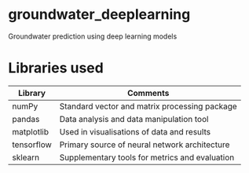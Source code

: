 # groundwater_deeplearning
Groundwater prediction using deep learning models

# Libraries used

Library  | Comments
------------- | -------------
numPy | Standard vector and matrix processing package 
pandas | Data analysis and data manipulation tool 
matplotlib | Used in visualisations of data and results 
tensorflow | Primary source of neural network architecture 
sklearn | Supplementary tools for metrics and evaluation 
